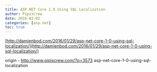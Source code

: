 ```yaml
---
title: ASP.NET Core 1.0 Using SQL Localization
author: PipisCrew
date: 2016-02-02
categories: [asp.net]
toc: true
---
```


[http://damienbod.com/2016/01/29/asp-net-core-1-0-using-sql-localization/](http://damienbod.com/2016/01/29/asp-net-core-1-0-using-sql-localization/)

origin - http://www.pipiscrew.com/?p=3573 asp-net-core-1-0-using-sql-localization